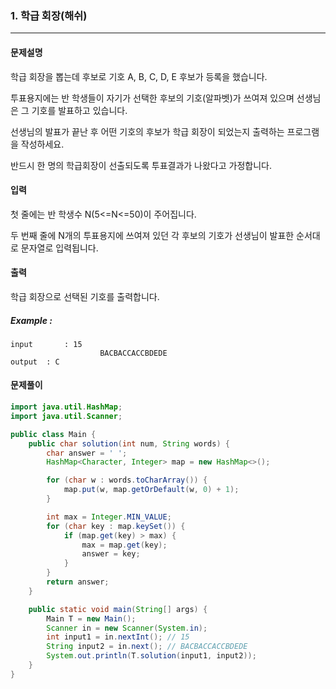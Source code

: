 ### 1. 학급 회장(해쉬)

---

#### 문제설명

학급 회장을 뽑는데 후보로 기호 A, B, C, D, E 후보가 등록을 했습니다.

투표용지에는 반 학생들이 자기가 선택한 후보의 기호(알파벳)가 쓰여져 있으며 선생님은 그 기호를 발표하고 있습니다.

선생님의 발표가 끝난 후 어떤 기호의 후보가 학급 회장이 되었는지 출력하는 프로그램을 작성하세요.

반드시 한 명의 학급회장이 선출되도록 투표결과가 나왔다고 가정합니다.

#### 입력

첫 줄에는 반 학생수 N(5<=N<=50)이 주어집니다.

두 번째 줄에 N개의 투표용지에 쓰여져 있던 각 후보의 기호가 선생님이 발표한 순서대로 문자열로 입력됩니다.

#### 출력

학급 회장으로 선택된 기호를 출력합니다.

##### Example :

```
input		: 15
					BACBACCACCBDEDE
output	: C
```

#### 문제풀이

```java
import java.util.HashMap;
import java.util.Scanner;

public class Main {
    public char solution(int num, String words) {
        char answer = ' ';
        HashMap<Character, Integer> map = new HashMap<>();

        for (char w : words.toCharArray()) {
            map.put(w, map.getOrDefault(w, 0) + 1);
        }

        int max = Integer.MIN_VALUE;
        for (char key : map.keySet()) {
            if (map.get(key) > max) {
                max = map.get(key);
                answer = key;
            }
        }
        return answer;
    }

    public static void main(String[] args) {
        Main T = new Main();
        Scanner in = new Scanner(System.in);
        int input1 = in.nextInt(); // 15
        String input2 = in.next(); // BACBACCACCBDEDE
        System.out.println(T.solution(input1, input2));
    }
}

```

